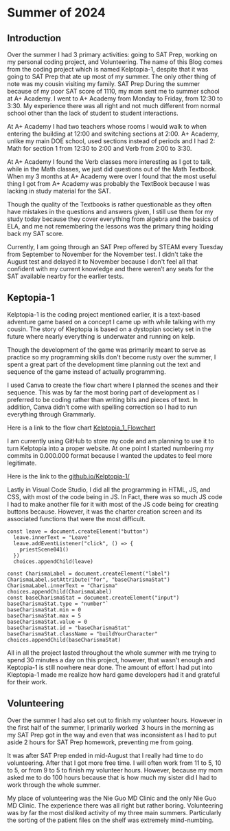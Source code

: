 # Summer of 2024
## Introduction
Over the summer I had 3 primary activities: going to SAT Prep, working on my personal coding project, and Volunteering. The name of this Blog comes from the coding project which is named Kelptopia-1, despite that it was going to SAT Prep that ate up most of my summer. The only other thing of note was my cousin visiting my family.
SAT Prep
During the summer because of my poor SAT score of 1110, my mom sent me to summer school at A+ Academy. I went to A+ Academy from Monday to Friday, from 12:30 to 3:30. My experience there was all right and not much different from normal school other than the lack of student to student interactions.

At A+ Academy I had two teachers whose rooms I would walk to when entering the building at 12:00 and switching sections at 2:00. A+ Academy, unlike my main DOE school, used sections instead of periods and I had 2: Math for section 1 from 12:30 to 2:00 and Verb from 2:00 to 3:30.

At A+ Academy I found the Verb classes more interesting as I got to talk, while in the Math classes, we just did questions out of the Math Textbook. When my 3 months at A+ Academy were over I found that the most useful thing I got from A+ Academy was probably the TextBook because I was lacking in study material for the SAT.

Though the quality of the Textbooks is rather questionable as they often have mistakes in the questions and answers given, I still use them for my study today because they cover everything from algebra and the basics of ELA, and me not remembering the lessons was the primary thing holding back my SAT score.

Currently, I am going through an SAT Prep offered by STEAM every Tuesday from September to November for the November test. I didn't take the August test and delayed it to November because I don't feel all that confident with my current knowledge and there weren’t any seats for the SAT available nearby for the earlier tests.

## Keptopia-1
Kelptopia-1 is the coding project mentioned earlier, it is a text-based adventure game based on a concept I came up with while talking with my cousin. The story of Kleptopia is based on a dystopian society set in the future where nearly everything is underwater and running on kelp.

Though the development of the game was primarily meant to serve as practice so my programming skills don't become rusty over the summer, I spent a great part of the development time planning out the text and sequence of the game instead of actually programming.

I used Canva to create the flow chart where I planned the scenes and their sequence. This was by far the most boring part of development as I preferred to be coding rather than writing bits and pieces of text. In addition, Canva didn't come with spelling correction so I had to run everything through Grammarly.

Here is a link to the flow chart [Kelptopia_1_Flowchart](https://www.canva.com/design/DAGJwzBXwcw/t1Sl0MRgxUnjc4B3SHvxpQ/edit?utm_content=DAGJwzBXwcw&utm_campaign=designshare&utm_medium=link2&utm_source=sharebutton)

I am currently using GitHub to store my code and am planning to use it to turn Kelptopia into a proper website. At one point I started numbering my commits in 0.000.000 format because I wanted the updates to feel more legitimate.

Here is the link to the [github.io/Kelptopia-1/](https://trollfacedgamer.github.io/Kelptopia-1/)

Lastly in Visual Code Studio, I did all the programming in HTML, JS, and CSS, with most of the code being in JS. In Fact, there was so much JS code I had to make another file for it with most of the JS code being for creating buttons because. However, it was the charter creation screen and its associated functions that were the most difficult.

```
const leave = document.createElement("button")
  leave.innerText = "Leave"
  leave.addEventListener("click", () => {
    priestScene041()
  })
  choices.appendChild(leave)
```
```
const CharismaLabel = document.createElement("label")
CharismaLabel.setAttribute("for", "baseCharismaStat")
CharismaLabel.innerText = "Charisma"
choices.appendChild(CharismaLabel)
const baseCharismaStat = document.createElement("input")
baseCharismaStat.type = "number"`
baseCharismaStat.min = 0
baseCharismaStat.max = 5
baseCharismaStat.value = 0
baseCharismaStat.id = "baseCharismaStat"
baseCharismaStat.className = "buildYourCharacter"
choices.appendChild(baseCharismaStat)
```

All in all the project lasted throughout the whole summer with me trying to spend 30 minutes a day on this project, however, that wasn't enough and Keptopia-1 is still nowhere near done. The amount of effort I had put into Kleptopia-1 made me realize how hard game developers had it and grateful for their work.

## Volunteering
Over the summer I had also set out to finish my volunteer hours. However in the first half of the summer, I primarily worked  3 hours in the morning as my SAT Prep got in the way and even that was inconsistent as I had to put aside 2 hours for SAT Prep homework, preventing me from going. 

It was after SAT Prep ended in mid-August that I really had time to do volunteering. After that I got more free time. I will often work from 11 to 5, 10 to 5, or from 9 to 5 to finish my volunteer hours. However, because my mom asked me to do 100 hours because that is how much my sister did I had to work through the whole summer.

My place of volunteering was the Nie Guo MD Clinic and the only Nie Guo MD Clinic. The experience there was all right but rather boring. Volunteering was by far the most disliked activity of my three main summers. Particularly the sorting of the patient files on the shelf was extremely mind-numbing.